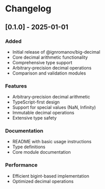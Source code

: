 # Changelog

## [0.1.0] - 2025-01-01

### Added

- Initial release of @ignromanov/big-decimal
- Core decimal arithmetic functionality
- Comprehensive type support
- Arbitrary-precision decimal operations
- Comparison and validation modules

### Features

- Arbitrary-precision decimal arithmetic
- TypeScript-first design
- Support for special values (NaN, Infinity)
- Immutable decimal operations
- Extensive type safety

### Documentation

- README with basic usage instructions
- Type definitions
- Core module documentation

### Performance

- Efficient bigint-based implementation
- Optimized decimal operations
